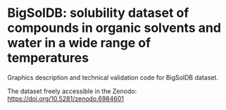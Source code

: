 # BigSolDB: solubility dataset of compounds in organic solvents and water in a wide range of temperatures
Graphics description and technical validation code for BigSolDB dataset.

The dataset freely accessible in the Zenodo: https://doi.org/10.5281/zenodo.6984601 
